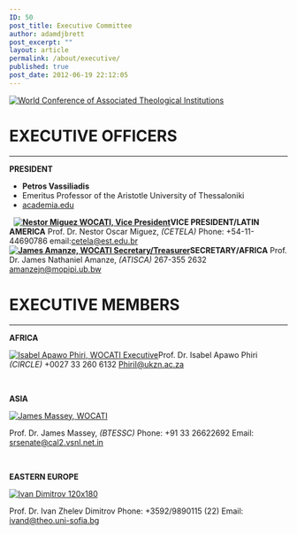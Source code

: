 ```yaml
---
ID: 50
post_title: Executive Committee
author: adamdjbrett
post_excerpt: ""
layout: article
permalink: /about/executive/
published: true
post_date: 2012-06-19 22:12:05
---
```

[![World Conference of Associated Theological Institutions](http://wocati.org/wp-content/uploads/2012/06/WOCATI-logo.png "WOCATI logo")](http://wocati.org/wp-content/uploads/2012/06/WOCATI-logo.png)

# EXECUTIVE OFFICERS

* * *

**PRESIDENT**

- **Petros Vassiliadis**
- Emeritus Professor of the Aristotle University of Thessaloniki
- [academia.edu](http://auth.academia.edu/PetrosVassiliadis)


  **[![](http://wocati.org/wp-content/uploads/2012/06/Nestor-Miguez-120x140.jpg "Nestor Miguez WOCATI, Vice President")](http://wocati.org/wp-content/uploads/2012/06/Nestor-Miguez-120x140.jpg)VICE PRESIDENT/LATIN AMERICA** Prof. Dr. Nestor Oscar Miguez, _(CETELA)_ Phone: +54-11-44690786 email:cetela@est.edu.br     **[![](http://wocati.org/wp-content/uploads/2012/06/James_Amanze.png "James Amanze, WOCATI Secretary/Treasurer")](http://wocati.org/wp-content/uploads/2012/06/James_Amanze.png)SECRETARY/AFRICA** Prof. Dr. James Nathaniel Amanze, _(ATISCA)_ 267-355 2632 amanzejn@mopipi.ub.bw

# EXECUTIVE MEMBERS

* * *

**AFRICA**

[![](http://wocati.org/wp-content/uploads/2012/06/Isabel-Apawo-Phiri-120x110.jpg "Isabel Apawo Phiri, WOCATI Executive")](http://wocati.org/wp-content/uploads/2012/06/Isabel-Apawo-Phiri-120x110.jpg)Prof. Dr. Isabel Apawo Phiri _(CIRCLE)_ +0027 33 260 6132 PhiriI@ukzn.ac.za

   

**ASIA**

[![](http://wocati.org/wp-content/uploads/2012/06/James-Massey-120x162.jpg "James Massey, WOCATI")](http://wocati.org/wp-content/uploads/2012/06/James-Massey-120x162.jpg)

Prof. Dr. James Massey, _(BTESSC)_ Phone: +91 33 26622692 Email: srsenate@cal2.vsnl.net.in

   

**EASTERN EUROPE**

[![](http://wocati.org/wp-content/uploads/2012/06/Ivan-Dimitrov-120x180.jpg "Ivan Dimitrov 120x180")](http://wocati.org/wp-content/uploads/2012/06/Ivan-Dimitrov-120x180.jpg)

Prof. Dr. Ivan Zhelev Dimitrov Phone: +3592/9890115 (22) Email: ivand@theo.uni-sofia.bg
